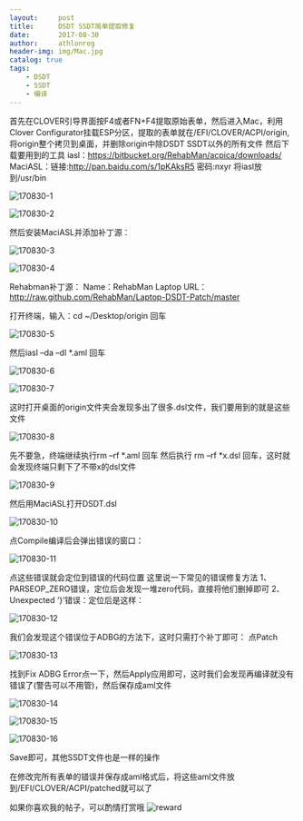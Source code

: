 ```yaml
---
layout:     post
title:      DSDT SSDT简单提取修复
date:       2017-08-30
author:     athlonreg
header-img: img/Mac.jpg
catalog: true
tags:
    - DSDT
    - SSDT
    - 编译
---
```



首先在CLOVER引导界面按F4或者FN+F4提取原始表单，然后进入Mac，利用Clover Configurator挂载ESP分区，提取的表单就在/EFI/CLOVER/ACPI/origin,将origin整个拷贝到桌面，并删除origin中除DSDT SSDT以外的所有文件
然后下载要用到的工具
iasl：https://bitbucket.org/RehabMan/acpica/downloads/
MaciASL：链接:http://pan.baidu.com/s/1pKAksR5  密码:nxyr
将iasl放到/usr/bin

![170830-1](http://ovefvi4g3.bkt.clouddn.com/170830-1-1.png)

![170830-2](http://ovefvi4g3.bkt.clouddn.com/170830-2-1.png)

然后安装MaciASL并添加补丁源：

![170830-3](http://ovefvi4g3.bkt.clouddn.com/170830-3-1.png)

![170830-4](http://ovefvi4g3.bkt.clouddn.com/170830-4-1.png)

Rehabman补丁源：
Name：RehabMan Laptop 
URL：http://raw.github.com/RehabMan/Laptop-DSDT-Patch/master

打开终端，输入：cd ~/Desktop/origin 回车

![170830-5](http://ovefvi4g3.bkt.clouddn.com/170830-5-1.png)

然后iasl –da –dl *.aml 回车

![170830-6](http://ovefvi4g3.bkt.clouddn.com/170830-6-1.png)

![170830-7](http://ovefvi4g3.bkt.clouddn.com/170830-7-1.png)

这时打开桌面的origin文件夹会发现多出了很多.dsl文件，我们要用到的就是这些文件

![170830-8](http://ovefvi4g3.bkt.clouddn.com/170830-8-1.png)

先不要急，终端继续执行rm –rf *.aml 回车
然后执行 rm –rf *x.dsl 回车，这时就会发现终端只剩下了不带x的dsl文件

![170830-9](http://ovefvi4g3.bkt.clouddn.com/170830-9-1.png)

然后用MaciASL打开DSDT.dsl

![170830-10](http://ovefvi4g3.bkt.clouddn.com/170830-10-1.png)

点Compile编译后会弹出错误的窗口：

![170830-11](http://ovefvi4g3.bkt.clouddn.com/170830-11-1.png)

点这些错误就会定位到错误的代码位置
这里说一下常见的错误修复方法
1、PARSEOP_ZERO错误，定位后会发现一堆zero代码，直接将他们删掉即可
2、Unexpected ‘}’错误：定位后是这样：

![170830-12](http://ovefvi4g3.bkt.clouddn.com/170830-12-1.png)

我们会发现这个错误位于ADBG的方法下，这时只需打个补丁即可：
点Patch

![170830-13](http://ovefvi4g3.bkt.clouddn.com/170830-13-1.png)

找到Fix ADBG Error点一下，然后Apply应用即可，这时我们会发现再编译就没有错误了(警告可以不用管)，然后保存成aml文件

![170830-14](http://ovefvi4g3.bkt.clouddn.com/170830-14-1.png)

![170830-15](http://ovefvi4g3.bkt.clouddn.com/170830-15-1.png)

![170830-16](http://ovefvi4g3.bkt.clouddn.com/170830-16-1.png)

Save即可，其他SSDT文件也是一样的操作

在修改完所有表单的错误并保存成aml格式后，将这些aml文件放到/EFI/CLOVER/ACPI/patched就可以了

如果你喜欢我的帖子，可以酌情打赏哦
![reward](http://ovefvi4g3.bkt.clouddn.com/reward-1.jpg)

